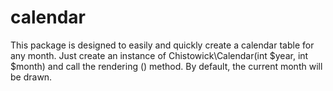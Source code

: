 # calendar
This package is designed to easily and quickly create a calendar table for any month. Just create an instance of Chistowick\Calendar(int $year, int $month) and call the rendering () method. By default, the current month will be drawn.
